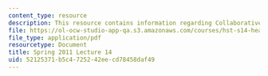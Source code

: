 ```yaml
---
content_type: resource
description: This resource contains information regarding Collaborative Change & Wrap-Up.
file: https://ol-ocw-studio-app-qa.s3.amazonaws.com/courses/hst-s14-health-information-systems-to-improve-quality-of-care-in-resource-poor-settings-spring-2012/52125371b5c4725242eecd78458daf49_MITHST_S14S12_lec19_1114.pdf
file_type: application/pdf
resourcetype: Document
title: Spring 2011 Lecture 14
uid: 52125371-b5c4-7252-42ee-cd78458daf49
---
```


